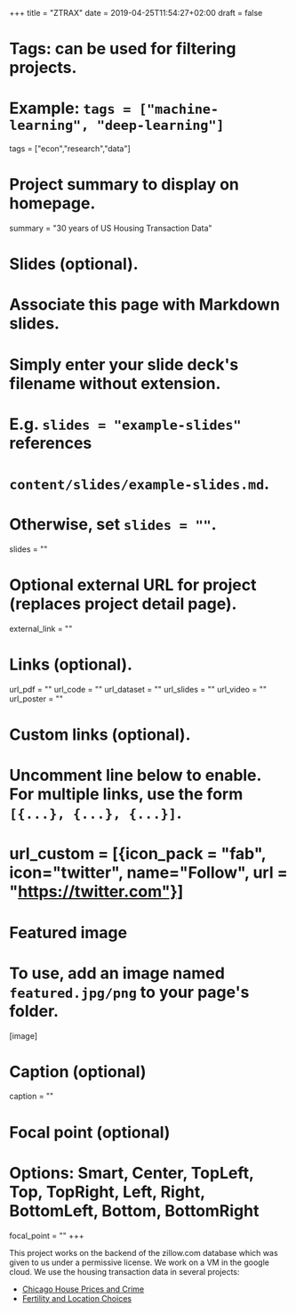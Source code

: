 +++
title = "ZTRAX"
date = 2019-04-25T11:54:27+02:00
draft = false

# Tags: can be used for filtering projects.
# Example: `tags = ["machine-learning", "deep-learning"]`
tags = ["econ","research","data"]

# Project summary to display on homepage.
summary = "30 years of US Housing Transaction Data"

# Slides (optional).
#   Associate this page with Markdown slides.
#   Simply enter your slide deck's filename without extension.
#   E.g. `slides = "example-slides"` references 
#   `content/slides/example-slides.md`.
#   Otherwise, set `slides = ""`.
slides = ""

# Optional external URL for project (replaces project detail page).
external_link = ""

# Links (optional).
url_pdf = ""
url_code = ""
url_dataset = ""
url_slides = ""
url_video = ""
url_poster = ""

# Custom links (optional).
#   Uncomment line below to enable. For multiple links, use the form `[{...}, {...}, {...}]`.
# url_custom = [{icon_pack = "fab", icon="twitter", name="Follow", url = "https://twitter.com"}]

# Featured image
# To use, add an image named `featured.jpg/png` to your page's folder. 
[image]
  # Caption (optional)
  caption = ""

  # Focal point (optional)
  # Options: Smart, Center, TopLeft, Top, TopRight, Left, Right, BottomLeft, Bottom, BottomRight
  focal_point = ""
+++

This project works on the backend of the zillow.com database which was given to us under a permissive license. We work on a VM in the google cloud. We use the housing transaction data in several projects:

* [Chicago House Prices and Crime](/project/ChicagoCrime)
* [Fertility and Location Choices](/project/Fertility)

